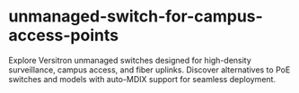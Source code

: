 # unmanaged-switch-for-campus-access-points
Explore Versitron unmanaged switches designed for high-density surveillance, campus access, and fiber uplinks. Discover alternatives to PoE switches and models with auto-MDIX support for seamless deployment.
